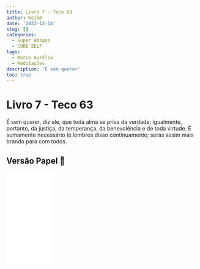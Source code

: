 ```yaml
---
title: Livro 7 - Teco 63
author: Keik@
date: '2022-12-14'
slug: []
categories:
  - Super Amigos
  - CORE SELF
tags:
  - Marco Aurélio
  - Meditações
description: 'É sem querer'
toc: true
---
```


# Livro 7 - Teco 63

É sem querer, diz ele, que toda alma se priva da verdade; igualmente, portanto, da justiça, da temperança, da benevolência e de toda virtude. É sumamente necessário te lembres disso continuamente; serás assim mais brando para com todos.

## Versão Papel :book:
<iframe style="width:120px;height:240px;" marginwidth="0" marginheight="0" scrolling="no" frameborder="0" src="//ws-na.amazon-adsystem.com/widgets/q?ServiceVersion=20070822&OneJS=1&Operation=GetAdHtml&MarketPlace=BR&source=ss&ref=as_ss_li_til&ad_type=product_link&tracking_id=mundodekeika-20&language=pt_BR&marketplace=amazon&region=BR&placement=B092FVY4BB&asins=B092FVY4BB&linkId=37c5ec14221f61f811029aa88b520891&show_border=true&link_opens_in_new_window=true"></iframe>